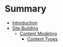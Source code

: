 # Summary

* [Introduction](README.md)
* [Site Building](chapter1.md)
  * [Content Modeling](chapter1/content-modeling.md)
    * [Content Types](chapter1/content-modeling/content-types.md)

